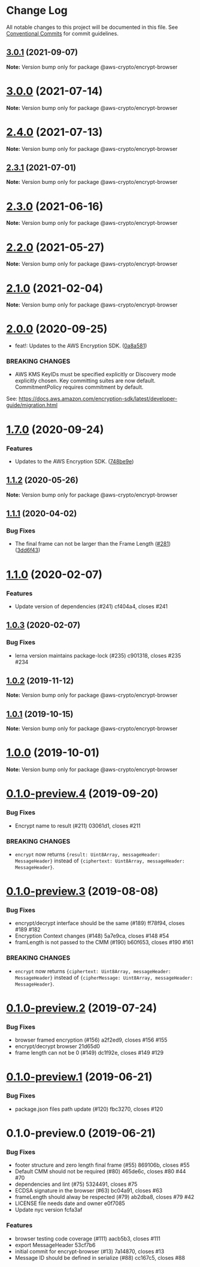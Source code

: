 # Change Log

All notable changes to this project will be documented in this file.
See [Conventional Commits](https://conventionalcommits.org) for commit guidelines.

## [3.0.1](https://github.com/aws/aws-encryption-sdk-javascript/compare/v3.0.0...v3.0.1) (2021-09-07)

**Note:** Version bump only for package @aws-crypto/encrypt-browser





# [3.0.0](https://github.com/aws/aws-encryption-sdk-javascript/compare/v2.4.0...v3.0.0) (2021-07-14)

**Note:** Version bump only for package @aws-crypto/encrypt-browser





# [2.4.0](https://github.com/aws/aws-encryption-sdk-javascript/compare/v2.3.1...v2.4.0) (2021-07-13)

**Note:** Version bump only for package @aws-crypto/encrypt-browser





## [2.3.1](https://github.com/aws/aws-encryption-sdk-javascript/compare/v2.3.0...v2.3.1) (2021-07-01)

**Note:** Version bump only for package @aws-crypto/encrypt-browser





# [2.3.0](https://github.com/aws/aws-encryption-sdk-javascript/compare/v2.2.1...v2.3.0) (2021-06-16)

**Note:** Version bump only for package @aws-crypto/encrypt-browser





# [2.2.0](https://github.com/aws/private-aws-encryption-sdk-javascript-staging/compare/@aws-crypto/encrypt-browser@2.1.0...@aws-crypto/encrypt-browser@2.2.0) (2021-05-27)

**Note:** Version bump only for package @aws-crypto/encrypt-browser





# [2.1.0](https://github.com/aws/aws-encryption-sdk-javascript/compare/@aws-crypto/encrypt-browser@2.0.0...@aws-crypto/encrypt-browser@2.1.0) (2021-02-04)

**Note:** Version bump only for package @aws-crypto/encrypt-browser





# [2.0.0](https://github.com/aws/private-aws-encryption-sdk-javascript-staging/compare/@aws-crypto/encrypt-browser@1.7.0...@aws-crypto/encrypt-browser@2.0.0) (2020-09-25)


* feat!: Updates to the AWS Encryption SDK. ([0a8a581](https://github.com/aws/private-aws-encryption-sdk-javascript-staging/commit/0a8a581ab7c058735310016b819caaec6868c0a7))


### BREAKING CHANGES

* AWS KMS KeyIDs must be specified explicitly or Discovery mode explicitly chosen.
Key committing suites are now default. CommitmentPolicy requires commitment by default.

See: https://docs.aws.amazon.com/encryption-sdk/latest/developer-guide/migration.html





# [1.7.0](https://github.com/aws/private-aws-encryption-sdk-javascript-staging/compare/@aws-crypto/encrypt-browser@1.1.2...@aws-crypto/encrypt-browser@1.7.0) (2020-09-24)


### Features

* Updates to the AWS Encryption SDK. ([748be9e](https://github.com/aws/private-aws-encryption-sdk-javascript-staging/commit/748be9e1799d999a350e9cafbf902d43aeab0aa5))





## [1.1.2](https://github.com/aws/aws-encryption-sdk-javascript/compare/@aws-crypto/encrypt-browser@1.1.1...@aws-crypto/encrypt-browser@1.1.2) (2020-05-26)

**Note:** Version bump only for package @aws-crypto/encrypt-browser





## [1.1.1](https://github.com/aws/aws-encryption-sdk-javascript/compare/@aws-crypto/encrypt-browser@1.1.0...@aws-crypto/encrypt-browser@1.1.1) (2020-04-02)


### Bug Fixes

* The final frame can not be larger than the Frame Length ([#281](https://github.com/aws/aws-encryption-sdk-javascript/issues/281)) ([3dd6f43](https://github.com/aws/aws-encryption-sdk-javascript/commit/3dd6f438c6cf2b456a8a92d5d9821503d016bc90))





# [1.1.0](/compare/@aws-crypto/encrypt-browser@1.0.3...@aws-crypto/encrypt-browser@1.1.0) (2020-02-07)


### Features

* Update version of dependencies (#241) cf404a4, closes #241





## [1.0.3](/compare/@aws-crypto/encrypt-browser@1.0.2...@aws-crypto/encrypt-browser@1.0.3) (2020-02-07)


### Bug Fixes

* lerna version maintains package-lock (#235) c901318, closes #235 #234





## [1.0.2](/compare/@aws-crypto/encrypt-browser@1.0.1...@aws-crypto/encrypt-browser@1.0.2) (2019-11-12)

**Note:** Version bump only for package @aws-crypto/encrypt-browser





## [1.0.1](/compare/@aws-crypto/encrypt-browser@1.0.0...@aws-crypto/encrypt-browser@1.0.1) (2019-10-15)

**Note:** Version bump only for package @aws-crypto/encrypt-browser





# [1.0.0](/compare/@aws-crypto/encrypt-browser@0.1.0-preview.4...@aws-crypto/encrypt-browser@1.0.0) (2019-10-01)

**Note:** Version bump only for package @aws-crypto/encrypt-browser





# [0.1.0-preview.4](/compare/@aws-crypto/encrypt-browser@0.1.0-preview.3...@aws-crypto/encrypt-browser@0.1.0-preview.4) (2019-09-20)


### Bug Fixes

* Encrypt name to result (#211) 03061d1, closes #211

### BREAKING CHANGES

* `encrypt` now returns `{result: Uint8Array, messageHeader: MessageHeader}`
instead of `{ciphertext: Uint8Array, messageHeader: MessageHeader}`.



# [0.1.0-preview.3](/compare/@aws-crypto/encrypt-browser@0.1.0-preview.2...@aws-crypto/encrypt-browser@0.1.0-preview.3) (2019-08-08)


### Bug Fixes

* encrypt/decrypt interface should be the same (#189) ff78f94, closes #189 #182
* Encryption Context changes (#148) 5a7e9ca, closes #148 #54
* framLength is not passed to the CMM (#190) b60f653, closes #190 #161


### BREAKING CHANGES

* `encrypt` now returns `{ciphertext: Uint8Array, messageHeader: MessageHeader}`
instead of `{cipherMessage: Uint8Array, messageHeader: MessageHeader}`.



# [0.1.0-preview.2](/compare/@aws-crypto/encrypt-browser@0.1.0-preview.1...@aws-crypto/encrypt-browser@0.1.0-preview.2) (2019-07-24)


### Bug Fixes

* browser framed encryption (#156) a2f2ed9, closes #156 #155
* encrypt/decrypt browser 21d65d0
* frame length can not be 0 (#149) dc1f92e, closes #149 #129





# [0.1.0-preview.1](/compare/@aws-crypto/encrypt-browser@0.1.0-preview.0...@aws-crypto/encrypt-browser@0.1.0-preview.1) (2019-06-21)


### Bug Fixes

* package.json files path update (#120) fbc3270, closes #120





# 0.1.0-preview.0 (2019-06-21)


### Bug Fixes

*  footer structure and zero length final frame (#55) 869106b, closes #55
* Default CMM should not be required (#80) 465de6c, closes #80 #44 #70
* dependencies and lint (#75) 5324491, closes #75
* ECDSA signature in the browser (#63) bc04a91, closes #63
* frameLength should alway be respected (#79) ab2dba8, closes #79 #42
* LICENSE file needs date and owner e0f7085
* Update nyc version fcfa3af


### Features

* browser testing code coverage (#111) aacb5b3, closes #111
* export MessageHeader 53cf7b6
* initial commit for encrypt-browser (#13) 7a14870, closes #13
* Message ID should be defined in serialize (#88) cc167c5, closes #88

